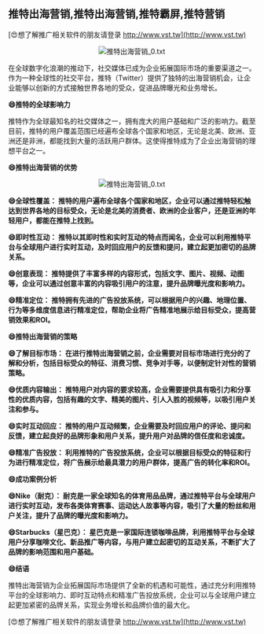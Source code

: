 ## **推特出海营销,推特出海营销,推特霸屏,推特营销**

[😍想了解推广相关软件的朋友请登录 http://www.vst.tw](http://www.vst.tw)

 <center><img src="https://vst.tw/MP4/tuiguang/png/0.png" alt="推特出海营销_0.txt"></center>

在全球数字化浪潮的推动下，社交媒体已成为企业拓展国际市场的重要渠道之一。作为一种全球性的社交平台，推特（Twitter）提供了独特的出海营销机会，让企业能够以创新的方式接触世界各地的受众，促进品牌曝光和业务增长。

**😄推特的全球影响力**

推特作为全球最知名的社交媒体之一，拥有庞大的用户基础和广泛的影响力。截至目前，推特的用户覆盖范围已经遍布全球各个国家和地区，无论是北美、欧洲、亚洲还是非洲，都能找到大量的活跃用户群体。这使得推特成为了企业出海营销的理想平台之一。

**😄推特出海营销的优势**

 <center><img src="https://vst.tw/MP4/tuiguang/png/7.png" alt="推特出海营销_0.txt"></center>

**😄全球性覆盖： 推特的用户遍布全球各个国家和地区，企业可以通过推特轻松触达到世界各地的目标受众，无论是北美的消费者、欧洲的企业客户，还是亚洲的年轻用户，都能在推特上找到。**

**😄即时性互动： 推特以其即时性和实时互动的特点而闻名，企业可以利用推特平台与全球用户进行实时互动，及时回应用户的反馈和提问，建立起更加密切的品牌关系。**

**😄创意表现： 推特提供了丰富多样的内容形式，包括文字、图片、视频、动图等，企业可以通过创意丰富的内容吸引用户的注意，提升品牌曝光度和影响力。**

**😄精准定位： 推特拥有先进的广告投放系统，可以根据用户的兴趣、地理位置、行为等多维度信息进行精准定位，帮助企业将广告精准地展示给目标受众，提高营销效果和ROI。**

**😄推特出海营销的策略**

**😄了解目标市场： 在进行推特出海营销之前，企业需要对目标市场进行充分的了解和分析，包括目标受众的特征、消费习惯、竞争对手等，以便制定针对性的营销策略。**

**😄优质内容输出： 推特用户对内容的要求较高，企业需要提供具有吸引力和分享性的优质内容，包括有趣的文字、精美的图片、引人入胜的视频等，以吸引用户关注和参与。**

**😄实时互动回应： 推特的用户互动频繁，企业需要及时回应用户的评论、提问和反馈，建立起良好的品牌形象和用户关系，提升用户对品牌的信任度和忠诚度。**

**😄精准广告投放： 利用推特的广告投放系统，企业可以根据目标受众的特征和行为进行精准定位，将广告展示给最具潜力的用户群体，提高广告的转化率和ROI。**

**😄成功案例分析**

**😄Nike（耐克）： 耐克是一家全球知名的体育用品品牌，通过推特平台与全球用户进行实时互动，发布各类体育赛事、运动达人故事等内容，吸引了大量的粉丝和用户关注，提升了品牌的曝光度和影响力。**

**😄Starbucks（星巴克）： 星巴克是一家国际连锁咖啡品牌，利用推特平台与全球用户分享咖啡文化、新品推广等内容，与用户建立起密切的互动关系，不断扩大了品牌的影响范围和用户基础。**

**😄结语**

推特出海营销为企业拓展国际市场提供了全新的机遇和可能性，通过充分利用推特平台的全球影响力、即时互动特点和精准广告投放系统，企业可以与全球用户建立起更加紧密的品牌关系，实现业务增长和品牌价值的最大化。

[😍想了解推广相关软件的朋友请登录 http://www.vst.tw](http://www.vst.tw)



